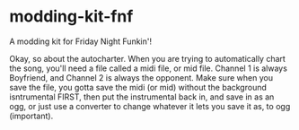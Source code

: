 # modding-kit-fnf
A modding kit for Friday Night Funkin'!



Okay, so about the autocharter.
When you are trying to automatically chart the song, you'll need a file called a midi file, or mid file. Channel 1 is always Boyfriend, and Channel 2 is always the opponent.
Make sure when you save the file, you gotta save the midi (or mid) without the background isntrumental FIRST, then put the instrumental back in, and save in as an ogg, or just use
a converter to change whatever it lets you save it as, to ogg (important).
